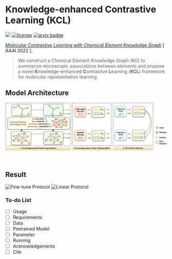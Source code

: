 # **K**nowledge-enhanced **C**ontrastive **L**earning (**KCL**)

![](https://img.shields.io/badge/version-1.0.0-blue)
[![license](https://img.shields.io/github/license/mashape/apistatus.svg?maxAge=2592000)](https://github.com/Fangyin1994/KCL/blob/main/LICENSE)
[![arxiv badge](https://img.shields.io/badge/arxiv-2112.00544-orange)](https://arxiv.org/abs/2112.00544)

[*Molecular Contrastive Learning with Chemical Element Knowledge Graph*](https://arxiv.org/abs/2112.00544) [ AAAI 2022 ]. 

>We construct a Chemical Element Knowledge Graph (KG) to summarize microscopic associations between elements and propose a novel **K**nowledge-enhanced **C**ontrastive **L**earning (**KCL**) framework for molecular representation learning. 

## Model Architecture
![Model_architecture](https://github.com/Fangyin1994/KCL/blob/main/fig/overview.png)

<br />

## Result
![Fine-tune Protocol](https://github.com/ZJU-Fangyin/KCL/blob/main/fig/fine-tune_protocol.png)
![Linear Protocol](https://github.com/ZJU-Fangyin/KCL/blob/main/fig/linear_protocol.png=400x300)

### To-do List
- [ ] Usage
- [ ] Requirements
- [ ] Data
- [ ] Pretrained Model
- [ ] Parameter
- [ ] Running
- [ ] Acknowledgements
- [ ] Cite
